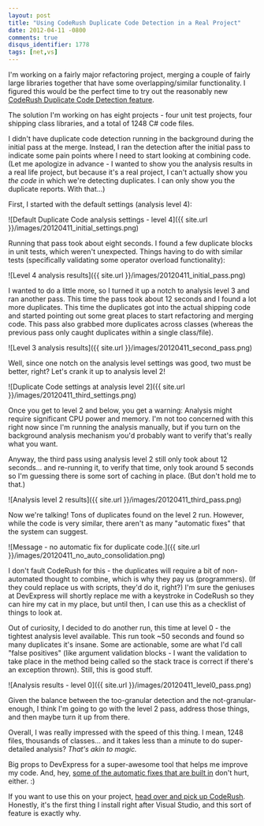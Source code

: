 ```yaml
---
layout: post
title: "Using CodeRush Duplicate Code Detection in a Real Project"
date: 2012-04-11 -0800
comments: true
disqus_identifier: 1778
tags: [net,vs]
---
```

I'm working on a fairly major refactoring project, merging a couple of
fairly large libraries together that have some overlapping/similar
functionality. I figured this would be the perfect time to try out the
reasonably new [CodeRush Duplicate Code Detection
feature](http://community.devexpress.com/blogs/markmiller/archive/2011/11/29/duplicate-detection-and-consolidation-in-coderush-for-visual-studio.aspx).

The solution I'm working on has eight projects - four unit test
projects, four shipping class libraries, and a total of 1248 C# code
files.

I didn't have duplicate code detection running in the background during
the initial pass at the merge. Instead, I ran the detection after the
initial pass to indicate some pain points where I need to start looking
at combining code. (Let me apologize in advance - I wanted to show you
the analysis results in a real life project, but because it's a real
project, I can't actually show you *the code* in which we're detecting
duplicates. I can only show you the duplicate reports. With that...)

First, I started with the default settings (analysis level 4):

![Default Duplicate Code analysis settings - level
4]({{ site.url }}/images/20120411_initial_settings.png)

Running that pass took about eight seconds. I found a few duplicate
blocks in unit tests, which weren't unexpected. Things having to do with
similar tests (specifically validating some operator overload
functionality):

![Level 4 analysis
results]({{ site.url }}/images/20120411_initial_pass.png)

I wanted to do a little more, so I turned it up a notch to analysis
level 3 and ran another pass. This time the pass took about 12 seconds
and I found a lot more duplicates. This time the duplicates got into the
actual shipping code and started pointing out some great places to start
refactoring and merging code. This pass also grabbed more duplicates
across classes (whereas the previous pass only caught duplicates within
a single class/file).

![Level 3 analysis
results]({{ site.url }}/images/20120411_second_pass.png)

Well, since one notch on the analysis level settings was good, two must
be better, right? Let's crank it up to analysis level 2!

![Duplicate Code settings at analysis level
2]({{ site.url }}/images/20120411_third_settings.png)

Once you get to level 2 and below, you get a warning: Analysis might
require significant CPU power and memory. I'm not too concerned with
this right now since I'm running the analysis manually, but if you turn
on the background analysis mechanism you'd probably want to verify
that's really what you want.

Anyway, the third pass using analysis level 2 still only took about 12
seconds... and re-running it, to verify that time, only took around 5
seconds so I'm guessing there is some sort of caching in place. (But
don't hold me to that.)

![Analysis level 2
results]({{ site.url }}/images/20120411_third_pass.png)

Now we're talking! Tons of duplicates found on the level 2 run. However,
while the code is very similar, there aren't as many "automatic fixes"
that the system can suggest.

![Message - no automatic fix for duplicate
code.]({{ site.url }}/images/20120411_no_auto_consolidation.png)

I don't fault CodeRush for this - the duplicates will require a bit of
non-automated thought to combine, which is why they pay us
(programmers). (If they could replace us with scripts, they'd do it,
right?) I'm sure the geniuses at DevExpress will shortly replace me with
a keystroke in CodeRush so they can hire my cat in my place, but until
then, I can use this as a checklist of things to look at.

Out of curiosity, I decided to do another run, this time at level 0 -
the tightest analysis level available. This run took \~50 seconds and
found so many duplicates it's insane. Some are actionable, some are what
I'd call "false positives" (like argument validation blocks - I want the
validation to take place in the method being called so the stack trace
is correct if there's an exception thrown). Still, this is good stuff.

![Analysis results - level
0]({{ site.url }}/images/20120411_level0_pass.png)

Given the balance between the too-granular detection and the
not-granular-enough, I think I'm going to go with the level 2 pass,
address those things, and then maybe turn it up from there.

Overall, I was really impressed with the speed of this thing. I mean,
1248 files, thousands of classes... and it takes less than a minute to
do super-detailed analysis? *That's akin to magic.*

Big props to DevExpress for a super-awesome tool that helps me improve
my code. And, hey, [some of the automatic fixes that are built
in](http://community.devexpress.com/blogs/markmiller/archive/2011/11/29/duplicate-detection-and-consolidation-in-coderush-for-visual-studio.aspx)
don't hurt, either. :)

If you want to use this on your project, [head over and pick up
CodeRush](http://www.devexpress.com/coderush). Honestly, it's the first
thing I install right after Visual Studio, and this sort of feature is
exactly why.

